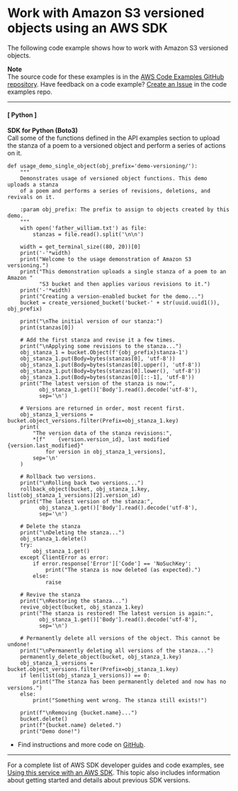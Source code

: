 # Work with Amazon S3 versioned objects using an AWS SDK<a name="example_s3_Scenario_ObjectVersioningUsage_section"></a>

The following code example shows how to work with Amazon S3 versioned objects\.

**Note**  
The source code for these examples is in the [AWS Code Examples GitHub repository](https://github.com/awsdocs/aws-doc-sdk-examples)\. Have feedback on a code example? [Create an Issue](https://github.com/awsdocs/aws-doc-sdk-examples/issues/new/choose) in the code examples repo\. 

------
#### [ Python ]

**SDK for Python \(Boto3\)**  
Call some of the functions defined in the API examples section to upload the stanza of a poem to a versioned object and perform a series of actions on it\.  

```
def usage_demo_single_object(obj_prefix='demo-versioning/'):
    """
    Demonstrates usage of versioned object functions. This demo uploads a stanza
    of a poem and performs a series of revisions, deletions, and revivals on it.

    :param obj_prefix: The prefix to assign to objects created by this demo.
    """
    with open('father_william.txt') as file:
        stanzas = file.read().split('\n\n')

    width = get_terminal_size((80, 20))[0]
    print('-'*width)
    print("Welcome to the usage demonstration of Amazon S3 versioning.")
    print("This demonstration uploads a single stanza of a poem to an Amazon "
          "S3 bucket and then applies various revisions to it.")
    print('-'*width)
    print("Creating a version-enabled bucket for the demo...")
    bucket = create_versioned_bucket('bucket-' + str(uuid.uuid1()), obj_prefix)

    print("\nThe initial version of our stanza:")
    print(stanzas[0])

    # Add the first stanza and revise it a few times.
    print("\nApplying some revisions to the stanza...")
    obj_stanza_1 = bucket.Object(f'{obj_prefix}stanza-1')
    obj_stanza_1.put(Body=bytes(stanzas[0], 'utf-8'))
    obj_stanza_1.put(Body=bytes(stanzas[0].upper(), 'utf-8'))
    obj_stanza_1.put(Body=bytes(stanzas[0].lower(), 'utf-8'))
    obj_stanza_1.put(Body=bytes(stanzas[0][::-1], 'utf-8'))
    print("The latest version of the stanza is now:",
          obj_stanza_1.get()['Body'].read().decode('utf-8'),
          sep='\n')

    # Versions are returned in order, most recent first.
    obj_stanza_1_versions = bucket.object_versions.filter(Prefix=obj_stanza_1.key)
    print(
        "The version data of the stanza revisions:",
        *[f"    {version.version_id}, last modified {version.last_modified}"
            for version in obj_stanza_1_versions],
        sep='\n'
    )

    # Rollback two versions.
    print("\nRolling back two versions...")
    rollback_object(bucket, obj_stanza_1.key, list(obj_stanza_1_versions)[2].version_id)
    print("The latest version of the stanza:",
          obj_stanza_1.get()['Body'].read().decode('utf-8'),
          sep='\n')

    # Delete the stanza
    print("\nDeleting the stanza...")
    obj_stanza_1.delete()
    try:
        obj_stanza_1.get()
    except ClientError as error:
        if error.response['Error']['Code'] == 'NoSuchKey':
            print("The stanza is now deleted (as expected).")
        else:
            raise

    # Revive the stanza
    print("\nRestoring the stanza...")
    revive_object(bucket, obj_stanza_1.key)
    print("The stanza is restored! The latest version is again:",
          obj_stanza_1.get()['Body'].read().decode('utf-8'),
          sep='\n')

    # Permanently delete all versions of the object. This cannot be undone!
    print("\nPermanently deleting all versions of the stanza...")
    permanently_delete_object(bucket, obj_stanza_1.key)
    obj_stanza_1_versions = bucket.object_versions.filter(Prefix=obj_stanza_1.key)
    if len(list(obj_stanza_1_versions)) == 0:
        print("The stanza has been permanently deleted and now has no versions.")
    else:
        print("Something went wrong. The stanza still exists!")

    print(f"\nRemoving {bucket.name}...")
    bucket.delete()
    print(f"{bucket.name} deleted.")
    print("Demo done!")
```
+  Find instructions and more code on [GitHub](https://github.com/awsdocs/aws-doc-sdk-examples/tree/main/python/example_code/s3/s3_versioning#code-examples)\. 

------

For a complete list of AWS SDK developer guides and code examples, see [Using this service with an AWS SDK](UsingAWSSDK.md#sdk-general-information-section)\. This topic also includes information about getting started and details about previous SDK versions\.